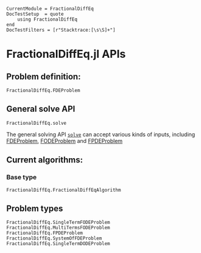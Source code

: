 ```@meta
CurrentModule = FractionalDiffEq
DocTestSetup  = quote
    using FractionalDiffEq
end
DocTestFilters = [r"Stacktrace:[\s\S]+"]
```

# FractionalDiffEq.jl APIs

## Problem definition:

```@docs
FractionalDiffEq.FDEProblem
```

## General solve API

```@docs
FractionalDiffEq.solve
```

The general solving API [```solve```](#FractionalDiffEq.solve) can accept various kinds of inputs, including [FDEProblem](#FractionalDiffEq.FDEProblem), [FODEProblem](#FractionalDiffEq.FODEProblem) and [FPDEProblem](#FractionalDiffEq.FPDEProblem)

## Current algorithms:

### Base type

```@docs
FractionalDiffEq.FractionalDiffEqAlgorithm
```

## Problem types

```@docs
FractionalDiffEq.SingleTermFODEProblem
FractionalDiffEq.MultiTermsFODEProblem
FractionalDiffEq.FPDEProblem
FractionalDiffEq.SystemOfFDEProblem
FractionalDiffEq.SingleTermDODEProblem
```